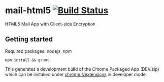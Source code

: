 mail-html5 [![Build Status](https://travis-ci.org/whiteout-io/mail-html5.png)](https://travis-ci.org/whiteout-io/mail-html5)
==========

HTML5 Mail App with Client-side Encryption

## Getting started
Required packages: nodejs, npm

    npm install && grunt
    
This generates a development build of the Chrome Packaged App (DEV.zip) which can be installed under [chrome://extensions](chrome://extensions) in developer mode.
